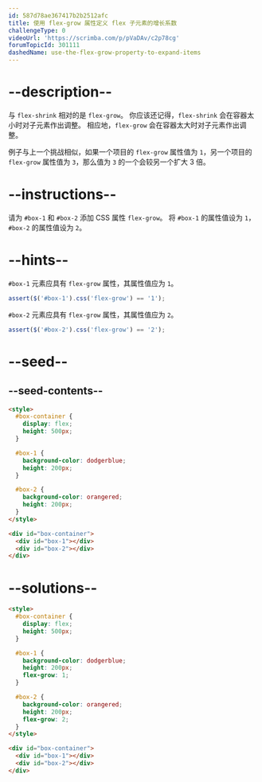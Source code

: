 ```yaml
---
id: 587d78ae367417b2b2512afc
title: 使用 flex-grow 属性定义 flex 子元素的增长系数
challengeType: 0
videoUrl: 'https://scrimba.com/p/pVaDAv/c2p78cg'
forumTopicId: 301111
dashedName: use-the-flex-grow-property-to-expand-items
---
```


# --description--

与 `flex-shrink` 相对的是 `flex-grow`。 你应该还记得，`flex-shrink` 会在容器太小时对子元素作出调整。 相应地，`flex-grow` 会在容器太大时对子元素作出调整。

例子与上一个挑战相似，如果一个项目的 `flex-grow` 属性值为 `1`，另一个项目的 `flex-grow` 属性值为 `3`，那么值为 `3` 的一个会较另一个扩大 3 倍。

# --instructions--

请为 `#box-1` 和 `#box-2` 添加 CSS 属性 `flex-grow`。 将 `#box-1` 的属性值设为 `1`，`#box-2` 的属性值设为 `2`。

# --hints--

`#box-1` 元素应具有 `flex-grow` 属性，其属性值应为 `1`。

```js
assert($('#box-1').css('flex-grow') == '1');
```

`#box-2` 元素应具有 `flex-grow` 属性，其属性值应为 `2`。

```js
assert($('#box-2').css('flex-grow') == '2');
```

# --seed--

## --seed-contents--

```html
<style>
  #box-container {
    display: flex;
    height: 500px;
  }

  #box-1 {
    background-color: dodgerblue;
    height: 200px;
  }

  #box-2 {
    background-color: orangered;
    height: 200px;
  }
</style>

<div id="box-container">
  <div id="box-1"></div>
  <div id="box-2"></div>
</div>
```

# --solutions--

```html
<style>
  #box-container {
    display: flex;
    height: 500px;
  }

  #box-1 {
    background-color: dodgerblue;
    height: 200px;
    flex-grow: 1;
  }

  #box-2 {
    background-color: orangered;
    height: 200px;
    flex-grow: 2;
  }
</style>

<div id="box-container">
  <div id="box-1"></div>
  <div id="box-2"></div>
</div>
```
